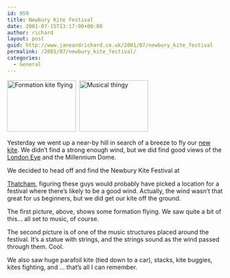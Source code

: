 ```yaml
---
id: 959
title: Newbury Kite Festival
date: 2001-07-15T13:17:00+00:00
author: richard
layout: post
guid: http://www.janeandrichard.co.uk/2001/07/newbury_kite_festival
permalink: /2001/07/newbury_kite_festival/
categories:
  - General
---
```

 <img src="http://farm3.static.flickr.com/2789/4086418955_1e92fff1f9_o.jpg" width="160" height="120" alt="Formation kite flying" />&#160;  <img src="http://farm3.static.flickr.com/2784/4086345507_a01754804b_o.jpg" width="160" height="120" alt="Musical thingy" />

Yesterday we went up a near-by hill in search of a breeze to fly our [new kite](http://www.spirit-of-air.demon.co.uk/sabre.html). We didn&#8217;t find a strong enough wind, but we did find good views of the [London Eye](http://www.dallaway.com/photos/londoneye/) and the Millennium Dome. 

We decided to head off and find the Newbury Kite Festival at
  
[Thatcham](http://www.multimap.co.uk/map/browse.cgi?client=europe&overviewmap=ap&addr1=&width=700&client=europe&addr2=&addr3=&pc=&db=hcgaz&cname=United+Kingdom&X=451119&Y=167680&scale=100000&place=Thatcham,+West+Berkshire&coordsys=gb), figuring these guys would probably have picked a location for a festival where there&#8217;s likely to be a good wind. Actually, the wind wasn&#8217;t that great for us beginners, but we did get our kite off the ground. 

The first picture, above, shows some formation flying. We saw quite a bit of this&#8230; all set to music, of course.

The second picture is of one of the music structures placed around the festival. It&#8217;s a statue with strings, and the strings sound as the wind passed through them. Cool.

We also saw huge parafoil kite (tied down to a car), stacks, kite buggies, kites fighting, and &#8230; that&#8217;s all I can remember.